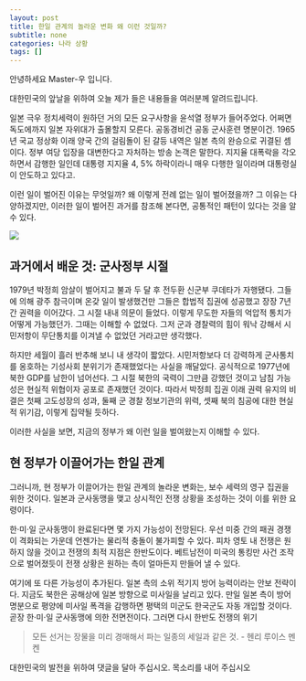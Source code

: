 ```yaml
---
layout: post
title: 한일 관계의 놀라운 변화 왜 이런 것일까?
subtitle: none
categories: 나라 상황
tags: []
---
```


안녕하세요 Master-우 입니다.

대한민국의 앞날을 위하여 오늘 제가 들은 내용들을 여러분께 알려드립니다.



일본 극우 정치세력이 원하던 거의 모든 요구사항을 윤석열 정부가 들어주었다. 어쩌면 독도에까지 일본 자위대가 출몰할지 모른다. 공동경비건 공동 군사훈련 명분이건. 1965년 국교 정상화 이래 양국 간의 걸림돌이 된 갈등 내역은 일본 측의 완승으로 귀결된 셈이다. 정부 여당 입장을 대변한다고 자처하는 방송 논객은 말한다. 지지율 대폭락을 각오하면서 감행한 일인데 대통령 지지율 4, 5% 하락이라니 매우 다행한 일이라며 대통령실이 안도하고 있다고.

이런 일이 벌어진 이유는 무엇일까? 왜 이렇게 전례 없는 일이 벌어졌을까? 그 이유는 다양하겠지만, 이러한 일이 벌어진 과거를 참조해 본다면, 공통적인 패턴이 있다는 것을 알 수 있다.



![](https://source.unsplash.com/800x450/?luxury)

##  과거에서 배운 것: 군사정부 시절

1979년 박정희 암살이 벌어지고 불과 두 달 후 전두환 신군부 쿠데타가 자행됐다. 그들에 의해 광주 참극이며 온갖 일이 발생했건만 그들은 합법적 집권에 성공했고 장장 7년간 권력을 이어갔다. 그 시절 내내 의문이 들었다. 이렇게 무도한 자들의 억압적 통치가 어떻게 가능했던가. 그때는 이해할 수 없었다. 그저 군과 경찰력의 힘이 워낙 강해서 시민저항이 무단통치를 이겨낼 수 없었던 거라고만 생각했다. 

하지만 세월이 흘러 반추해 보니 내 생각이 짧았다. 시민저항보다 더 강력하게 군사통치를 옹호하는 기성사회 분위기가 존재했었다는 사실을 깨달았다. 공식적으로 1977년에 북한 GDP를 남한이 넘어선다. 그 시절 북한의 국력이 그만큼 강했던 것이고 남침 가능성은 현실적 위협이자 공포로 존재했던 것이다. 따라서 박정희 집권 이래 권력 유지의 비결은 첫째 고도성장의 성과, 둘째 군 경찰 정보기관의 위력, 셋째 북의 침공에 대한 현실적 위기감, 이렇게 집약될 듯하다. 

이러한 사실을 보면, 지금의 정부가 왜 이런 일을 벌여왔는지 이해할 수 있다.

## 현 정부가 이끌어가는 한일 관계

그러니까, 현 정부가 이끌어가는 한일 관계의 놀라운 변화는, 보수 세력의 영구 집권을 위한 것이다. 일본과 군사동맹을 맺고 상시적인 전쟁 상황을 조성하는 것이 이를 위한 요령이다. 

한·미·일 군사동맹이 완료된다면 몇 가지 가능성이 전망된다. 우선 미중 간의 패권 경쟁이 격화되는 가운데 언젠가는 물리적 충돌이 불가피할 수 있다. 피차 영토 내 전쟁은 원하지 않을 것이고 전쟁의 최적 지점은 한반도이다. 베트남전이 미국의 통킹만 사건 조작으로 벌어졌듯이 전쟁 상황은 원하는 측이 얼마든지 만들어 낼 수 있다.

여기에 또 다른 가능성이 추가된다. 일본 측의 소위 적기지 방어 능력이라는 안보 전략이다. 지금도 북한은 공해상에 일본 방향으로 미사일을 날리고 있다. 만일 일본 측이 방어 명분으로 평양에 미사일 폭격을 감행하면 평택의 미군도 한국군도 자동 개입할 것이다. 곧장 한·미·일 군사동맹에 의한 전면전이다. 그러면 다시 한반도 전쟁의 위기


> 모든 선거는 장물을 미리 경매해서 파는 일종의 세일과 같은 것. - 헨리 루이스 멘켄

대한민국의 발전을 위하여 댓글을 달아 주십시오. 목소리를 내어 주십시오
